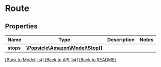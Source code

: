 # Route

## Properties
Name | Type | Description | Notes
------------ | ------------- | ------------- | -------------
**stops** | [**\Popsicle\Amazon\Model\Stop[]**](Stop.md) |  | 

[[Back to Model list]](../../README.md#documentation-for-models) [[Back to API list]](../../README.md#documentation-for-api-endpoints) [[Back to README]](../../README.md)

